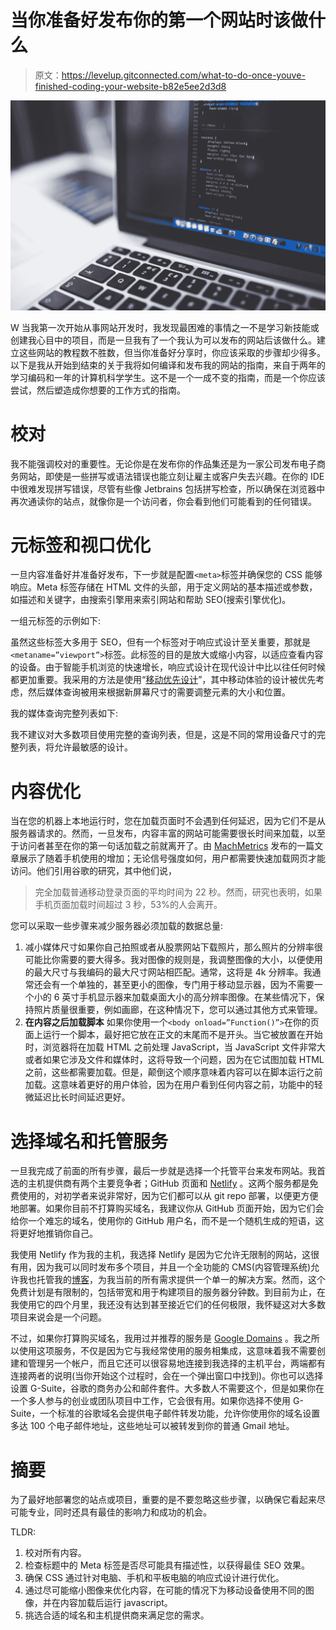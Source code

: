 # 当你准备好发布你的第一个网站时该做什么

> 原文：<https://levelup.gitconnected.com/what-to-do-once-youve-finished-coding-your-website-b82e5ee2d3d8>

![](img/4efd8b12b5bc8b88f94490e0699fd1d1.png)

W 当我第一次开始从事网站开发时，我发现最困难的事情之一不是学习新技能或创建我心目中的项目，而是一旦我有了一个我认为可以发布的网站后该做什么。建立这些网站的教程数不胜数，但当你准备好分享时，你应该采取的步骤却少得多。以下是我从开始到结束的关于我将如何编译和发布我的网站的指南，来自于两年的学习编码和一年的计算机科学学生。这不是一个一成不变的指南，而是一个你应该尝试，然后塑造成你想要的工作方式的指南。

# 校对

我不能强调校对的重要性。无论你是在发布你的作品集还是为一家公司发布电子商务网站，即使是一些拼写或语法错误也能立刻让雇主或客户失去兴趣。在你的 IDE 中很难发现拼写错误，尽管有些像 Jetbrains 包括拼写检查，所以确保在浏览器中再次通读你的站点，就像你是一个访问者，你会看到他们可能看到的任何错误。

# 元标签和视口优化

一旦内容准备好并准备好发布，下一步就是配置`<meta>`标签并确保您的 CSS 能够响应。Meta 标签存储在 HTML 文件的头部，用于定义网站的基本描述或参数，如描述和关键字，由搜索引擎用来索引网站和帮助 SEO(搜索引擎优化)。

一组元标签的示例如下:

虽然这些标签大多用于 SEO，但有一个标签对于响应式设计至关重要，那就是`<metaname=”viewport”>`标签。此标签的目的是放大或缩小内容，以适应查看内容的设备。由于智能手机浏览的快速增长，响应式设计在现代设计中比以往任何时候都更加重要。我采用的方法是使用“[移动优先设计](https://medium.com/@Vincentxia77/what-is-mobile-first-design-why-its-important-how-to-make-it-7d3cf2e29d00)”，其中移动体验的设计被优先考虑，然后媒体查询被用来根据新屏幕尺寸的需要调整元素的大小和位置。

我的媒体查询完整列表如下:

我不建议对大多数项目使用完整的查询列表，但是，这是不同的常用设备尺寸的完整列表，将允许最敏感的设计。

# 内容优化

当在您的机器上本地运行时，您在加载页面时不会遇到任何延迟，因为它们不是从服务器请求的。然而，一旦发布，内容丰富的网站可能需要很长时间来加载，以至于访问者甚至在你的第一句话加载之前就离开了。由 [MachMetrics](https://www.machmetrics.com/speed-blog/average-page-load-times-websites-2018/#:~:text=Pick%20your%20industry%20in%20addition,to%20be%20under%203%20seconds) 发布的一篇文章展示了随着手机使用的增加；无论信号强度如何，用户都需要快速加载网页才能访问。他们引用谷歌的研究，其中他们说，

> 完全加载普通移动登录页面的平均时间为 22 秒。然而，研究也表明，如果手机页面加载时间超过 3 秒，53%的人会离开。

您可以采取一些步骤来减少服务器必须加载的数据总量:

1.  减小媒体尺寸如果你自己拍照或者从股票网站下载照片，那么照片的分辨率很可能比你需要的要大得多。我对图像的规则是，我调整图像的大小，以便使用的最大尺寸与我编码的最大尺寸网站相匹配。通常，这将是 4k 分辨率。我通常还会有一个单独的，甚至更小的图像，专门用于移动显示器，因为不需要一个小的 6 英寸手机显示器来加载桌面大小的高分辨率图像。在某些情况下，保持照片质量很重要，例如画廊，在这种情况下，您可以通过其他方式来管理。
2.  **在内容之后加载脚本** 如果你使用一个`<body onload=”Function()”>`在你的页面上运行一个脚本，最好把它放在正文的末尾而不是开头。当它被放置在开始时，浏览器将在加载 HTML 之前处理 JavaScript，当 JavaScript 文件非常大或者如果它涉及文件和媒体时，这将导致一个问题，因为在它试图加载 HTML 之前，这些都需要加载。但是，颠倒这个顺序意味着内容可以在脚本运行之前加载。这意味着更好的用户体验，因为在用户看到任何内容之前，功能中的轻微延迟比长时间延迟更好。

# 选择域名和托管服务

一旦我完成了前面的所有步骤，最后一步就是选择一个托管平台来发布网站。我首选的主机提供商有两个主要竞争者；GitHub 页面和 [Netlify](https://www.netlify.com/) 。这两个服务都是免费使用的，对初学者来说非常好，因为它们都可以从 git repo 部署，以便更方便地部署。如果你目前不打算购买域名，我建议你从 GitHub 页面开始，因为它们会给你一个难忘的域名，使用你的 GitHub 用户名，而不是一个随机生成的短语，这将更好地推销你自己。

我使用 Netlify 作为我的主机，我选择 Netlify 是因为它允许无限制的网站，这很有用，因为我可以同时发布多个项目，并且一个全功能的 CMS(内容管理系统)允许我也托管我的[博客](https://blog.davidkidd.dev/)，为我当前的所有需求提供一个单一的解决方案。然而，这个免费计划是有限制的，包括带宽和用于构建项目的服务器分钟数。到目前为止，在我使用它的四个月里，我还没有达到甚至接近它们的任何极限，我怀疑这对大多数项目来说会是一个问题。

不过，如果你打算购买域名，我用过并推荐的服务是 [Google Domains](https://domains.google.com/registrar/) 。我之所以使用这项服务，不仅是因为它与我经常使用的服务相集成，这意味着我不需要创建和管理另一个帐户，而且它还可以很容易地连接到我选择的主机平台，两端都有连接两者的说明(当你开始这个过程时，会在一个弹出窗口中找到)。你也可以选择设置 G-Suite，谷歌的商务办公和邮件套件。大多数人不需要这个，但是如果你在一个多人参与的创业或团队项目中工作，它会很有用。如果你选择不使用 G-Suite，一个标准的谷歌域名会提供电子邮件转发功能，允许你使用你的域名设置多达 100 个电子邮件地址，这些地址可以被转发到你的普通 Gmail 地址。

# 摘要

为了最好地部署您的站点或项目，重要的是不要忽略这些步骤，以确保它看起来尽可能专业，同时还具有最佳的影响力和成功的机会。

TLDR:

1.  校对所有内容。
2.  检查标题中的 Meta 标签是否尽可能具有描述性，以获得最佳 SEO 效果。
3.  确保 CSS 通过针对电脑、手机和平板电脑的响应式设计进行优化。
4.  通过尽可能缩小图像来优化内容，在可能的情况下为移动设备使用不同的图像，并在内容加载后运行 javascript。
5.  挑选合适的域名和主机提供商来满足您的需求。